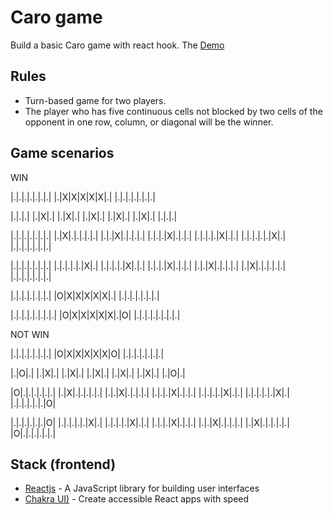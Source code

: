 # Caro game

Build a basic Caro game with react hook. The [Demo](https://caro-game-rp.vercel.app/)

## Rules

- Turn-based game for two players.
- The player who has five continuous cells not blocked by two cells of the opponent in one row, column, or diagonal will be the winner.

## Game scenarios

WIN

|.|.|.|.|.|.|.|
|.|X|X|X|X|X|.|
|.|.|.|.|.|.|.|

|.|.|.|
|.|X|.|
|.|X|.|
|.|X|.|
|.|X|.|
|.|X|.|
|.|.|.|

|.|.|.|.|.|.|.|
|.|X|.|.|.|.|.|
|.|.|X|.|.|.|.|
|.|.|.|X|.|.|.|
|.|.|.|.|X|.|.|
|.|.|.|.|.|X|.|
|.|.|.|.|.|.|.|

|.|.|.|.|.|.|.|
|.|.|.|.|.|X|.|
|.|.|.|.|X|.|.|
|.|.|.|X|.|.|.|
|.|.|X|.|.|.|.|
|.|X|.|.|.|.|.|
|.|.|.|.|.|.|.|

|.|.|.|.|.|.|.|
|O|X|X|X|X|X|.|
|.|.|.|.|.|.|.|

|.|.|.|.|.|.|.|.|
|O|X|X|X|X|X|.|O|
|.|.|.|.|.|.|.|.|

NOT WIN

|.|.|.|.|.|.|.|
|O|X|X|X|X|X|O|
|.|.|.|.|.|.|.|

|.|O|.|
|.|X|.|
|.|X|.|
|.|X|.|
|.|X|.|
|.|X|.|
|.|O|.|

|O|.|.|.|.|.|.|
|.|X|.|.|.|.|.|
|.|.|X|.|.|.|.|
|.|.|.|X|.|.|.|
|.|.|.|.|X|.|.|
|.|.|.|.|.|X|.|
|.|.|.|.|.|.|O|

|.|.|.|.|.|.|O|
|.|.|.|.|.|X|.|
|.|.|.|.|X|.|.|
|.|.|.|X|.|.|.|
|.|.|X|.|.|.|.|
|.|X|.|.|.|.|.|
|O|.|.|.|.|.|.|

## Stack (frontend)

- [Reactjs](https://reactjs.org/) - A JavaScript library for building user interfaces
- [Chakra UI)](https://chakra-ui.com/) - Create accessible React apps with speed
